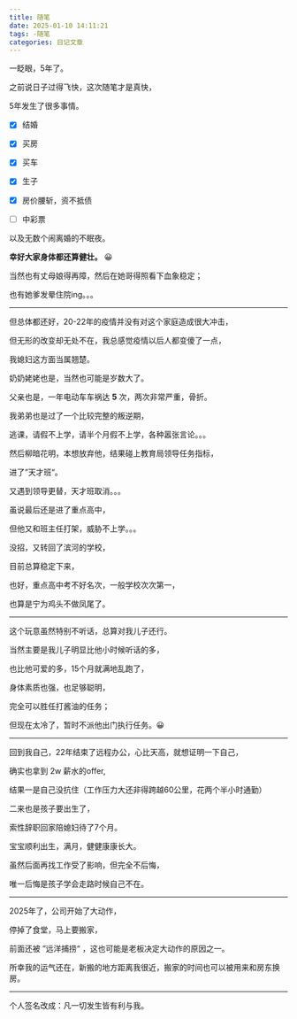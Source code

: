 ```yaml
---
title: 随笔
date: 2025-01-10 14:11:21
tags: -随笔
categories: 日记文章
---
```


一眨眼，5年了。
<!-- more -->

之前说日子过得飞快，这次随笔才是真快，  

5年发生了很多事情。  

- [x] 结婚
- [x] 买房
- [x] 买车
- [x] 生子
- [x] 房价腰斩，资不抵债
- [ ] 中彩票


以及无数个闹离婚的不眠夜。  


**幸好大家身体都还算健壮。** 😀  


当然也有丈母娘得再障，然后在她哥得照看下血象稳定；

也有她爹发晕住院ing。。。

---

但总体都还好，20-22年的疫情并没有对这个家庭造成很大冲击，

但无形的改变却无处不在，我总感觉疫情以后人都变傻了一点，

我媳妇这方面当属翘楚。

奶奶姥姥也是，当然也可能是岁数大了。

父亲也是，一年电动车车祸达 **5** 次，两次非常严重，骨折。

我弟弟也是过了一个比较完整的叛逆期，

逃课，请假不上学，请半个月假不上学，各种嚣张言论。。。

然后柳暗花明，本想放弃他，结果碰上教育局领导任务指标，

进了”天才班“。

又遇到领导更替，天才班取消。。。

虽说最后还是进了重点高中，

但他又和班主任打架，威胁不上学。。。

没招，又转回了滨河的学校，

目前总算稳定下来，

也好，重点高中考不好名次，一般学校次次第一，

也算是宁为鸡头不做凤尾了。

---

这个玩意虽然特别不听话，总算对我儿子还行。

当然主要是我儿子明显比他小时候听话的多，

也比他可爱的多，15个月就满地乱跑了，

身体素质也强，也足够聪明，

完全可以胜任打酱油的任务；

但现在太冷了，暂时不派他出门执行任务。😀

---

回到我自己，22年结束了远程办公，心比天高，就想证明一下自己，

确实也拿到 2w 薪水的offer, 

结果一是自己没抗住（工作压力大还非得跨越60公里，花两个半小时通勤）

二来也是孩子要出生了，

索性辞职回家陪媳妇待了7个月。

宝宝顺利出生，满月，健健康康长大。

虽然后面再找工作受了影响，但完全不后悔，

唯一后悔是孩子学会走路时候自己不在。

---

2025年了，公司开始了大动作，

停掉了食堂，马上要搬家，

前面还被 ”远洋捕捞“ ，这也可能是老板决定大动作的原因之一。

所幸我的运气还在，新搬的地方距离我很近，搬家的时间也可以被用来和房东换房。

---

个人签名改成：凡一切发生皆有利与我。
